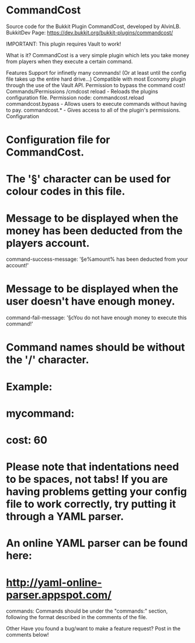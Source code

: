 # CommandCost
Source code for the Bukkit Plugin CommandCost, developed by AlvinLB. BukkitDev Page: 
https://dev.bukkit.org/bukkit-plugins/commandcost/

IMPORTANT: This plugin requires Vault to work!

What is it?
CommandCost is a very simple plugin which lets you take money from players when they execute a certain command.

Features
Support for infinetly many commands! (Or at least until the config file takes up the entire hard drive...)
Compatible with most Economy plugin through the use of the Vault API.
Permission to bypass the command cost!
Commands/Permissions
/cmdcost reload - Reloads the plugins configuration file. Permission node: commandcost.reload
commandcost.bypass - Allows users to execute commands without having to pay.
commandcost.* - Gives access to all of the plugin's permissions.
Configuration
# Configuration file for CommandCost.
# The '§' character can be used for colour codes in this file.
# Message to be displayed when the money has been deducted from the players account.
command-success-message: '§e%amount% has been deducted from your account!'
# Message to be displayed when the user doesn't have enough money.
command-fail-message: '§cYou do not have enough money to execute this command!'
# Command names should be without the '/' character.
#
# Example:
#  mycommand:
#    cost: 60
# Please note that indentations need to be spaces, not tabs! If you are having problems getting your config file to work correctly, try putting it through a YAML parser.
# An online YAML parser can be found here:
# http://yaml-online-parser.appspot.com/
commands:
Commands should be under the "commands:" section, following the format described in the comments of the file.

Other
Have you found a bug/want to make a feature request? Post in the comments below!

